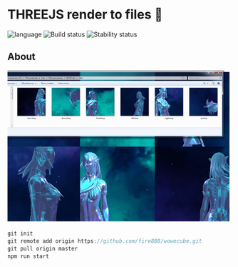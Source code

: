 # THREEJS render to files :floppy_disk: # 

![language](https://img.shields.io/badge/code-es6-green.svg) 
![Build status](https://img.shields.io/badge/build-passing-green.svg) 
![Stability status](https://img.shields.io/badge/stability-stable-green.svg) 


About
------------   
  
  
![pic](https://github.com/fire888/wowecube/blob/master/assets/preview.png)

```javascript
git init
git remote add origin https://github.com/fire888/wowecube.git
git pull origin master
npm run start
```

